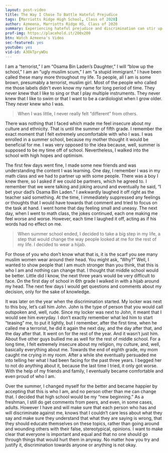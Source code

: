 ```yaml
---
layout: post-video
title: The Way I Chose To Battle Hateful Prejudice 
tags: [Marriotts Ridge High School, Class of 2020]  
author: Azmeena, Marriotts Ridge HS, Class of 2020
summary: Experiencing hateful prejudice and discrimination can stir up a broad spectrum of emotions - from sadness to anger and even helplessness.
prof-img: https://placehold.it/200x200
btn: Watch Azmeena's Video
sec-featured: yes
youtube: yes
vid-id: A3OkTpryWDo
---
```


I am a “terrorist,” I am “Osama Bin Laden’s Daughter,” I will “blow up the school,” I am an “ugly muslim scum,” I am “a stupid immigrant.” I have been called these many more throughout my life. To people, all I am is some brown, presumably a terrorist, muslim girl. Most of the people who called me those labels didn’t even know my name for long period of time. They never knew that I like to sing or that I play multiple instruments. They never knew that I like to swim or that I want to be a cardiologist when I grow older. They never knew who I was.

>When I was little, I never really felt “different” from others. 

There was nothing that I faced which made me feel insecure about my culture and ethnicity. That is until the summer of fifth grade. I remember the exact moment that I felt extremely uncomfortable with who I was. I was enrolled in a summer school, because my mother thought it would be beneficial for me. I was very opposed to the idea because, well, summer is supposed to be my time off of school. Nevertheless, I walked into the school with high hopes and optimism. 

The first few days went fine, I made some new friends and was understanding the content I was learning. One day, I remember I was in my math class and we had to partner up with some people. There was a boy I knew there, so I asked if we could be partners, which he agreed to. I remember that we were talking and joking around and eventually he said, “I bet your dad’s Osama Bin Laden.” I awkwardly laughed it off right as the teacher said something. At the time, I immediately suppressed any feelings or thoughts that I would have towards that comment and tried to focus on the task at hand. I went home that day feeling small and uneasy. The next day, when I went to math class, the jokes continued, each one making me feel worse and worse. However, each time I laughed it off, acting as if his words had no effect on me. 

> When summer school ended, I decided to take a big step in my life, a step that would change the way people looked at me for the rest of my life. I decided to wear a hijab. 

For those of you who don’t know what that is, it is the scarf you see many muslim women wear around their head. You might ask, “Why?” Well, I wanted to show people that I am much stronger than you think, that this is who I am and nothing can change that. I thought that middle school would be better. Little did I know, the next three years would be very difficult to face. On the first day of school in 6th grade I walked in with a hijab around my head. The next few days I would get questions and comments about my decision, only for the sake of knowledge. 

It was later on the year when the discrimination started. My locker was next to this boy, let’s call him John. John is the type of person that you would call outspoken and, well, rude. Since my locker was next to John, it meant that I would see him everyday. I don’t exactly remember what led him to start “teasing” me, to put it lightly, but I remember, after the first time, when he called me a terrorist, he did it again the next day, and the day after that, and the day after that. It went on for the rest of the year. And it wasn’t just him. About five other guys bullied me as well for the rest of middle school. For a long time, I felt extremely insecure about my religion, my culture, and, well, basically everything about me. Towards the end of eighth grade, my mom caught me crying in my room. After a while she eventually persuaded me into telling her what I had been facing for the past three years. I begged her to not do anything about it, because the last time I tried, it only got worse. With the help of my friends and family, I eventually became comfortable and even proud of who I am. 

Over the summer, I changed myself for the better and became happier by accepting that this is who I am, and no person other than me can change that. I decided that high school would be my “new beginning.” As a freshman, I still do get comments from peers, and even, in some cases, adults. However I have and will make sure that each person who has and will discriminate against me, knows that I couldn’t care less about what they say and make sure they understand that what they are saying is wrong, that they should educate themselves on these topics, rather than going around and wounding others with their false, stereotypical, opinions. I want to make clear that everyone is important and equal and that no one should go through things that would hurt them in anyway. No matter how you try and justify it, discrimination towards anyone or anything is not okay. 
